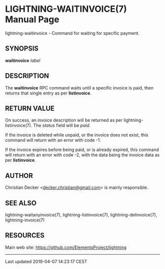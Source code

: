 LIGHTNING-WAITINVOICE(7) Manual Page
====================================
lightning-waitinvoice - Command for waiting for specific payment.

SYNOPSIS
--------

**waitinvoice** *label*

DESCRIPTION
-----------

The **waitinvoice** RPC command waits until a specific invoice is paid,
then returns that single entry as per **listinvoice**.

RETURN VALUE
------------

On success, an invoice description will be returned as per
lightning-listinvoice(7). The *status* field will be *paid*.

If the invoice is deleted while unpaid, or the invoice does not exist,
this command will return with an error with code -1.

If the invoice expires before being paid, or is already expired, this
command will return with an error with code -2, with the data being the
invoice data as per **listinvoice**.

AUTHOR
------

Christian Decker <<decker.christian@gmail.com>> is mainly
responsible.

SEE ALSO
--------

lightning-waitanyinvoice(7), lightning-listinvoice(7),
lightning-delinvoice(7), lightning-invoice(7)

RESOURCES
---------

Main web site: <https://github.com/ElementsProject/lightning>

------------------------------------------------------------------------

Last updated 2019-04-07 14:23:17 CEST
